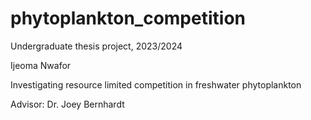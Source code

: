 # phytoplankton_competition
Undergraduate thesis project, 2023/2024

Ijeoma Nwafor

Investigating resource limited competition in freshwater phytoplankton

Advisor: Dr. Joey Bernhardt
